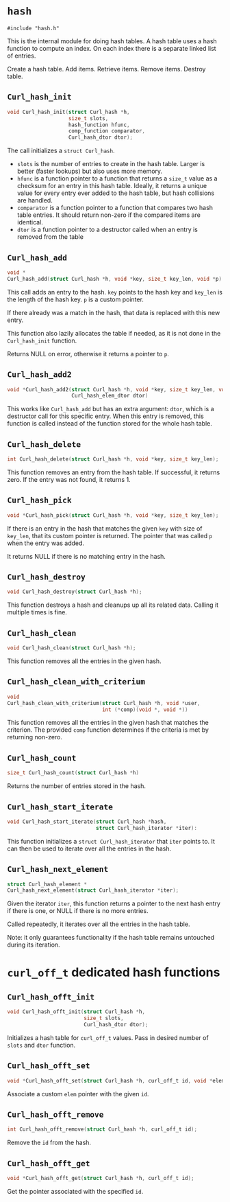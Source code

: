 <!--
Copyright (C) Daniel Stenberg, <daniel@haxx.se>, et al.

SPDX-License-Identifier: curl
-->

# `hash`

    #include "hash.h"

This is the internal module for doing hash tables. A hash table uses a hash
function to compute an index. On each index there is a separate linked list of
entries.

Create a hash table. Add items. Retrieve items. Remove items. Destroy table.

## `Curl_hash_init`

~~~c
void Curl_hash_init(struct Curl_hash *h,
                    size_t slots,
                    hash_function hfunc,
                    comp_function comparator,
                    Curl_hash_dtor dtor);
~~~

The call initializes a `struct Curl_hash`.

- `slots` is the number of entries to create in the hash table. Larger is
  better (faster lookups) but also uses more memory.
- `hfunc` is a function pointer to a function that returns a `size_t` value as
  a checksum for an entry in this hash table. Ideally, it returns a unique
  value for every entry ever added to the hash table, but hash collisions are
  handled.
- `comparator` is a function pointer to a function that compares two hash
  table entries. It should return non-zero if the compared items are
  identical.
- `dtor` is a function pointer to a destructor called when an entry is removed
  from the table

## `Curl_hash_add`

~~~c
void *
Curl_hash_add(struct Curl_hash *h, void *key, size_t key_len, void *p)
~~~

This call adds an entry to the hash. `key` points to the hash key and
`key_len` is the length of the hash key. `p` is a custom pointer.

If there already was a match in the hash, that data is replaced with this new
entry.

This function also lazily allocates the table if needed, as it is not done in
the `Curl_hash_init` function.

Returns NULL on error, otherwise it returns a pointer to `p`.

## `Curl_hash_add2`

~~~c
void *Curl_hash_add2(struct Curl_hash *h, void *key, size_t key_len, void *p,
                     Curl_hash_elem_dtor dtor)
~~~

This works like `Curl_hash_add` but has an extra argument: `dtor`, which is a
destructor call for this specific entry. When this entry is removed, this
function is called instead of the function stored for the whole hash table.

## `Curl_hash_delete`

~~~c
int Curl_hash_delete(struct Curl_hash *h, void *key, size_t key_len);
~~~

This function removes an entry from the hash table. If successful, it returns
zero. If the entry was not found, it returns 1.

## `Curl_hash_pick`

~~~c
void *Curl_hash_pick(struct Curl_hash *h, void *key, size_t key_len);
~~~

If there is an entry in the hash that matches the given `key` with size of
`key_len`, that its custom pointer is returned. The pointer that was called
`p` when the entry was added.

It returns NULL if there is no matching entry in the hash.

## `Curl_hash_destroy`

~~~c
void Curl_hash_destroy(struct Curl_hash *h);
~~~

This function destroys a hash and cleanups up all its related data. Calling it
multiple times is fine.

## `Curl_hash_clean`

~~~c
void Curl_hash_clean(struct Curl_hash *h);
~~~

This function removes all the entries in the given hash.

## `Curl_hash_clean_with_criterium`

~~~c
void
Curl_hash_clean_with_criterium(struct Curl_hash *h, void *user,
                               int (*comp)(void *, void *))
~~~

This function removes all the entries in the given hash that matches the
criterion. The provided `comp` function determines if the criteria is met by
returning non-zero.

## `Curl_hash_count`

~~~c
size_t Curl_hash_count(struct Curl_hash *h)
~~~

Returns the number of entries stored in the hash.

## `Curl_hash_start_iterate`

~~~c
void Curl_hash_start_iterate(struct Curl_hash *hash,
                             struct Curl_hash_iterator *iter):
~~~

This function initializes a `struct Curl_hash_iterator` that `iter` points to.
It can then be used to iterate over all the entries in the hash.

## `Curl_hash_next_element`

~~~c
struct Curl_hash_element *
Curl_hash_next_element(struct Curl_hash_iterator *iter);
~~~

Given the iterator `iter`, this function returns a pointer to the next hash
entry if there is one, or NULL if there is no more entries.

Called repeatedly, it iterates over all the entries in the hash table.

Note: it only guarantees functionality if the hash table remains untouched
during its iteration.

# `curl_off_t` dedicated hash functions

## `Curl_hash_offt_init`

~~~c
void Curl_hash_offt_init(struct Curl_hash *h,
                         size_t slots,
                         Curl_hash_dtor dtor);
~~~

Initializes a hash table for `curl_off_t` values. Pass in desired number of
`slots` and `dtor` function.

## `Curl_hash_offt_set`

~~~c
void *Curl_hash_offt_set(struct Curl_hash *h, curl_off_t id, void *elem);
~~~

Associate a custom `elem` pointer with the given `id`.

## `Curl_hash_offt_remove`

~~~c
int Curl_hash_offt_remove(struct Curl_hash *h, curl_off_t id);
~~~

Remove the `id` from the hash.

## `Curl_hash_offt_get`

~~~c
void *Curl_hash_offt_get(struct Curl_hash *h, curl_off_t id);
~~~

Get the pointer associated with the specified `id`.
